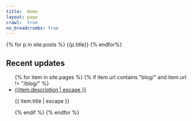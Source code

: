 ```yaml
---
title:  Home
layout: page
crawl:  true
no_breadcrumbs: true
---
```


{% for p in site.posts %}
{{p.title}}
{% endfor%}


## Recent updates
<ul class="list-group list-group-flush">
{% for item in site.pages %}
{% if item.url contains "blog/" and item.url != "/blog/" %}
<li class="list-group-item">
<a href="{{site.baseurl}}{{item.url}}">{{item.description | escape }}</a>
<p class="excerpt">{{ item.title | escape }}</p>
</li>
{% endif %}
{% endfor %}
</ul>
